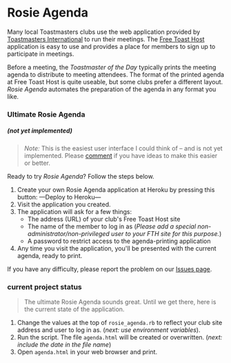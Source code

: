 # Rosie Agenda

Many local Toastmasters clubs use the web application provided by
[Toastmasters International](http://toastmasters.org) to run their
meetings. The [Free Toast Host](http://www.toastmastersclubs.org/)
application is easy to use and provides a place for members to sign
up to participate in meetings.

Before a meeting, the *Toastmaster of the Day* typically prints 
the meeting agenda to distribute to meeting attendees. The format
of the printed agenda at Free Toast Host
is quite useable, but some clubs prefer a 
different layout. *Rosie Agenda* automates the preparation of 
the agenda in any format you like.

### Ultimate Rosie Agenda

##### (not yet implemented)

> *Note:* This is the easiest user interface I could think
of – and is not yet implemented. Please [comment][issues]
if you have ideas to make this easier or better.

Ready to try *Rosie Agenda*? Follow the steps below. 

1. Create your own Rosie Agenda application at Heroku by
pressing this button: —Deploy to Heroku—
2. Visit the application you created.
3. The application will ask for a few things:
	* The address (URL) of your club's Free Toast Host site
	* The name of the member to log in as (*Please add a 
	special non-administrator/non-privileged user to your FTH site
	for this purpose.*)
	* A password to restrict access to the agenda-printing application
4. Any time you visit the application, you'll be presented with
the current agenda, ready to print.

If you have any difficulty, please report the problem on
our [Issues page][issues].

### current project status

> The ultimate Rosie Agenda sounds great. Until we get there,
here is the current state of the application.

1. Change the values at the top of `rosie_agenda.rb`
to reflect your club site address and user to log in as.
(*next: use environment variables*).
3. Run the script. The file `agenda.html` will be created
or overwritten.
(*next: include the date in the file name*)
4. Open `agenda.html` in your web browser and print.

[issues]: https://github.com/slothbear/rosie_agenda/issues
  "rosie_agenda issues page"
